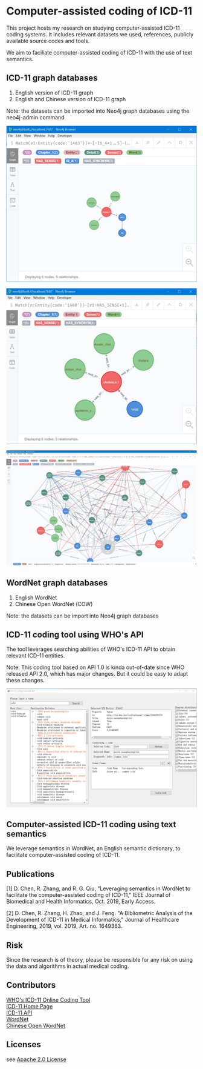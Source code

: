 # Computer-assisted coding of ICD-11
This project hosts my research on studying computer-assisted ICD-11 coding systems. It includes relevant datasets we used, references, publicly available source codes and tools.

We aim to faciliate computer-assisted coding of ICD-11 with the use of text semantics. 

## ICD-11 graph databases
1. English version of ICD-11 graph
2. English and Chinese version of ICD-11 graph

Note: the datasets can be imported into Neo4j graph databases using the neo4j-admin command

![neo4j1](images/neo4j1.jpg)

![neo4j2](images/neo4j3.jpg)

![neo4j2](images/neo4j2.jpg)

## WordNet graph databases
1. English WordNet
2. Chinese Open WordNet (COW)

Note: the datasets can be import into Neo4j graph databases

## ICD-11 coding tool using WHO's API
The tool leverages searching abilities of WHO's ICD-11 API to obtain relevant ICD-11 entities. 

Note: This coding tool based on API 1.0 is kinda out-of-date since WHO released API 2.0, which has major changes. But it could be easy to adapt these changes.

![ICD-11 Coding tool](images/coding-tool.jpg)

## Computer-assisted ICD-11 coding using text semantics 
We leverage semantics in WordNet, an English semantic dictionary, to facilitate computer-assisted coding of ICD-11.

## Publications
<p>
[1] D. Chen, R. Zhang, and R. G. Qiu, "Leveraging semantics in WordNet to facilitate the computer-assisted coding of ICD-11," IEEE Journal of Biomedical and Health Informatics, Oct. 2019, Early Access.
</p>
<p>[2] D. Chen, R. Zhang, H. Zhao, and J. Feng. "A Bibliometric Analysis of the Development of ICD-11 in Medical Informatics," Journal of Healthcare Engineering, 2019, vol. 2019, Art. no. 1649363.</p>

## Risk
Since the research is of theory, please be responsible for any risk on using the data and algorithms in actual medical coding. 

## Contributors
<a href='https://icd.who.int/ct11/icd11_mms/en/release'>WHO's ICD-11 Online Coding Tool</a><br/>
<a href='https://icd.who.int/en'>ICD-11 Home Page</a><br/>
<a href='https://icd.who.int/icdapi'>ICD-11 API</a><br/>
<a href='https://wordnet.princeton.edu/'>WordNet</a><br/>
<a href='http://compling.hss.ntu.edu.sg/cow/'>Chinese Open WordNet</a><br/>

## Licenses
see  <a href='LICENSE'>Apache 2.0 License</a>
